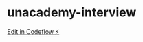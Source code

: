 # unacademy-interview

[Edit in Codeflow ⚡️](https://stackblitz.com/~/github.com/anilphiyak617/unacademy-interview)